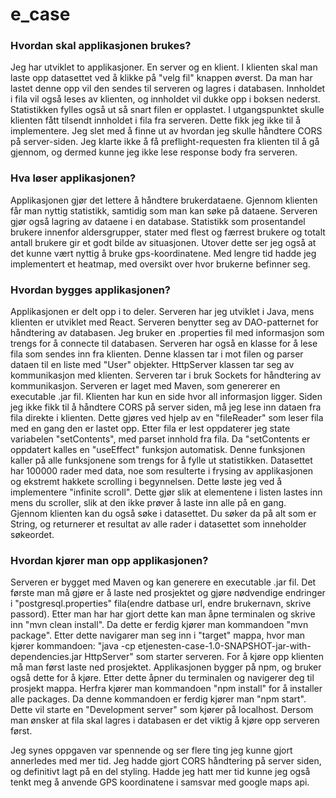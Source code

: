# e_case

### Hvordan skal applikasjonen brukes?
Jeg har utviklet to applikasjoner. En server og en klient. I klienten skal man laste opp datasettet ved å klikke på "velg fil" knappen øverst.
Da man har lastet denne opp vil den sendes til serveren og lagres i databasen. Innholdet i fila vil også leses av klienten, og innholdet vil dukke opp
i boksen nederst. Statistikken fylles også ut så snart filen er opplastet.
I utgangspunktet skulle klienten fått tilsendt innholdet i fila fra serveren. Dette fikk jeg ikke til å implementere. Jeg slet med å finne ut av hvordan jeg
skulle håndtere CORS på server-siden. Jeg klarte ikke å få preflight-requesten fra klienten til å gå gjennom, og dermed kunne jeg ikke lese response body fra serveren.

### Hva løser applikasjonen?
Applikasjonen gjør det lettere å håndtere brukerdataene. Gjennom klienten får man nyttig statistikk, samtidig som man kan søke på dataene. Serveren gjør også lagring 
av dataene i en database. Statistikk som prosentandel brukere innenfor aldersgrupper, stater med flest og færrest brukere og totalt antall brukere gir et godt bilde
av situasjonen. Utover dette ser jeg også at det kunne vært nyttig å bruke gps-koordinatene. Med lengre tid hadde jeg implementert et heatmap, med oversikt over hvor
brukerne befinner seg.

### Hvordan bygges applikasjonen?
Applikasjonen er delt opp i to deler. Serveren har jeg utviklet i Java, mens klienten er utviklet med React. Serveren benytter seg av DAO-patternet for håndtering av databasen.
Jeg bruker en .properties fil med informasjon som trengs for å connecte til databasen. Serveren har også en klasse for å lese fila som sendes inn fra klienten. Denne klassen tar i mot filen og parser dataen til en liste med "User" objekter. HttpServer klassen tar seg av kommunikasjon med klienten. Serveren tar i bruk Sockets for håndtering av kommunikasjon.
Serveren er laget med Maven, som genererer en executable .jar fil.
Klienten har kun en side hvor all informasjon ligger. Siden jeg ikke fikk til å håndtere CORS på server siden, må jeg lese inn dataen fra fila direkte i klienten. Dette gjøres ved hjelp av en "fileReader" som leser fila med en gang den er lastet opp. Etter fila er lest oppdaterer jeg state variabelen "setContents", med parset innhold fra fila. Da "setContents er oppdatert kalles en "useEffect" funksjon automatisk. Denne funksjonen kaller på alle funksjonene som trengs for å fylle ut statistikken. Datasettet har 100000 rader med data, noe som resulterte i frysing av applikasjonen og ekstremt hakkete scrolling i begynnelsen. Dette løste jeg ved å implementere "infinite scroll". Dette gjør slik at elementene i listen lastes inn mens du scroller, slik at den ikke prøver å laste inn alle på en gang. Gjennom klienten kan du også søke i datasettet. Du søker da på alt som er String, og returnerer et resultat av alle rader i datasettet som inneholder søkeordet. 

### Hvordan kjører man opp applikasjonen?
Serveren er bygget med Maven og kan generere en executable .jar fil. Det første man må gjøre er å laste ned prosjektet og gjøre nødvendige endringer i "postgresql.properties" fila(endre datbase url, endre brukernavn, skrive passord). Etter man har har gjort dette kan man åpne terminalen og skrive inn "mvn clean install". Da dette er ferdig kjører man kommandoen "mvn package". Etter dette navigarer man seg inn i "target" mappa, hvor man kjører kommandoen: "java -cp etjenesten-case-1.0-SNAPSHOT-jar-with-dependencies.jar HttpServer" som starter serveren.
For å kjøre opp klienten må man først laste ned prosjektet. Applikasjonen bygger på npm, og bruker også dette for å kjøre. Etter dette åpner du terminalen og navigerer deg til prosjekt mappa. Herfra kjører man kommandoen "npm install" for  å installer alle packages. Da denne kommandoen er ferdig kjører man "npm start". Dette vil starte en "Development server" som kjører på localhost.
Dersom man ønsker at fila skal lagres i databasen er det viktig å kjøre opp serveren først.

Jeg synes oppgaven var spennende og ser flere ting jeg kunne gjort annerledes med mer tid. Jeg hadde gjort CORS håndtering på server siden, og definitivt lagt på en del styling.
Hadde jeg hatt mer tid kunne jeg også tenkt meg å anvende GPS koordinatene i samsvar med google maps api.
